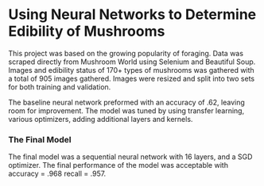 # Using Neural Networks to Determine Edibility of Mushrooms

This project was based on the growing popularity of foraging. Data was scraped directly from Mushroom World using Selenium and Beautiful Soup. Images and edibility status of 170+ types of mushrooms was gathered with a total of 905 images gathered. Images were resized and split into two sets for both training and validation. 

The baseline neural network preformed with an accuracy of .62, leaving room for improvement. The model was tuned by using transfer learning, various optimizers, adding additional layers and kernels. 

### The Final Model

The final model was a sequential neural network with 16 layers, and a SGD optimizer. The final performance of the model was acceptable with accuracy = .968 recall = .957.


